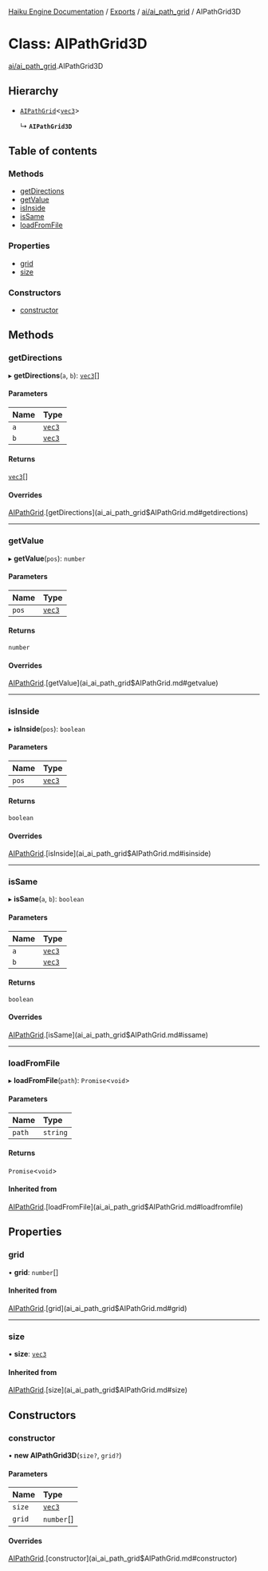 [Haiku Engine Documentation](../README.md) / [Exports](../modules.md) / [ai/ai\_path\_grid](../modules/ai_ai_path_grid.md) / AIPathGrid3D

# Class: AIPathGrid3D

[ai/ai_path_grid](../modules/ai_ai_path_grid.md).AIPathGrid3D

## Hierarchy

- [`AIPathGrid`](ai_ai_path_grid$AIPathGrid.md)<[`vec3`](../modules/core_global.md#vec3)\>

  ↳ **`AIPathGrid3D`**

## Table of contents

### Methods

- [getDirections](ai_ai_path_grid$AIPathGrid3D.md#getdirections)
- [getValue](ai_ai_path_grid$AIPathGrid3D.md#getvalue)
- [isInside](ai_ai_path_grid$AIPathGrid3D.md#isinside)
- [isSame](ai_ai_path_grid$AIPathGrid3D.md#issame)
- [loadFromFile](ai_ai_path_grid$AIPathGrid3D.md#loadfromfile)

### Properties

- [grid](ai_ai_path_grid$AIPathGrid3D.md#grid)
- [size](ai_ai_path_grid$AIPathGrid3D.md#size)

### Constructors

- [constructor](ai_ai_path_grid$AIPathGrid3D.md#constructor)

## Methods

### getDirections

▸ **getDirections**(`a`, `b`): [`vec3`](../modules/core_global.md#vec3)[]

#### Parameters

| Name | Type |
| :------ | :------ |
| `a` | [`vec3`](../modules/core_global.md#vec3) |
| `b` | [`vec3`](../modules/core_global.md#vec3) |

#### Returns

[`vec3`](../modules/core_global.md#vec3)[]

#### Overrides

[AIPathGrid](ai_ai_path_grid$AIPathGrid.md).[getDirections](ai_ai_path_grid$AIPathGrid.md#getdirections)

___

### getValue

▸ **getValue**(`pos`): `number`

#### Parameters

| Name | Type |
| :------ | :------ |
| `pos` | [`vec3`](../modules/core_global.md#vec3) |

#### Returns

`number`

#### Overrides

[AIPathGrid](ai_ai_path_grid$AIPathGrid.md).[getValue](ai_ai_path_grid$AIPathGrid.md#getvalue)

___

### isInside

▸ **isInside**(`pos`): `boolean`

#### Parameters

| Name | Type |
| :------ | :------ |
| `pos` | [`vec3`](../modules/core_global.md#vec3) |

#### Returns

`boolean`

#### Overrides

[AIPathGrid](ai_ai_path_grid$AIPathGrid.md).[isInside](ai_ai_path_grid$AIPathGrid.md#isinside)

___

### isSame

▸ **isSame**(`a`, `b`): `boolean`

#### Parameters

| Name | Type |
| :------ | :------ |
| `a` | [`vec3`](../modules/core_global.md#vec3) |
| `b` | [`vec3`](../modules/core_global.md#vec3) |

#### Returns

`boolean`

#### Overrides

[AIPathGrid](ai_ai_path_grid$AIPathGrid.md).[isSame](ai_ai_path_grid$AIPathGrid.md#issame)

___

### loadFromFile

▸ **loadFromFile**(`path`): `Promise`<`void`\>

#### Parameters

| Name | Type |
| :------ | :------ |
| `path` | `string` |

#### Returns

`Promise`<`void`\>

#### Inherited from

[AIPathGrid](ai_ai_path_grid$AIPathGrid.md).[loadFromFile](ai_ai_path_grid$AIPathGrid.md#loadfromfile)

## Properties

### grid

• **grid**: `number`[]

#### Inherited from

[AIPathGrid](ai_ai_path_grid$AIPathGrid.md).[grid](ai_ai_path_grid$AIPathGrid.md#grid)

___

### size

• **size**: [`vec3`](../modules/core_global.md#vec3)

#### Inherited from

[AIPathGrid](ai_ai_path_grid$AIPathGrid.md).[size](ai_ai_path_grid$AIPathGrid.md#size)

## Constructors

### constructor

• **new AIPathGrid3D**(`size?`, `grid?`)

#### Parameters

| Name | Type |
| :------ | :------ |
| `size` | [`vec3`](../modules/core_global.md#vec3) |
| `grid` | `number`[] |

#### Overrides

[AIPathGrid](ai_ai_path_grid$AIPathGrid.md).[constructor](ai_ai_path_grid$AIPathGrid.md#constructor)
